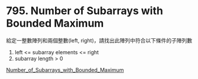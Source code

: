 # 795. Number of Subarrays with Bounded Maximum

給定一整數陣列和兩個整數(left, right)，請找出此陣列中符合以下條件的子陣列數

1. left <= subarray elements <= right
2. subarray length > 0

[Number_of_Subarrays_with_Bounded_Maximum](https://leetcode.com/problems/number-of-subarrays-with-bounded-maximum/)
